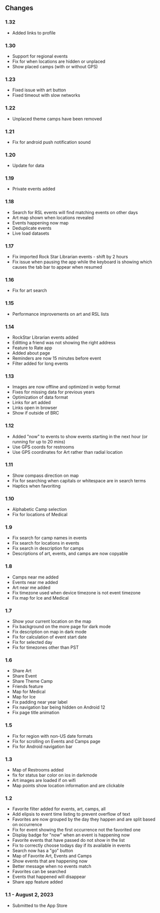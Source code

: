 ## Changes
### 1.32
- Added links to profile

### 1.30
- Support for regional events
- Fix for when locations are hidden or unplaced
- Show placed camps (with or without GPS)

### 1.23
- Fixed issue with art button
- Fixed timeout with slow networks

### 1.22
- Unplaced theme camps have been removed

### 1.21
- Fix for android push notification sound

### 1.20
- Update for data

### 1.19
- Private events added

### 1.18
- Search for RSL events will find matching events on other days
- Art map shown when locations revealed
- Events happening now map
- Deduplicate events
- Live load datasets

### 1.17
- Fix imported Rock Star Librarian events - shift by 2 hours
- Fix issue when pausing the app while the keyboard is showing which causes the tab bar to appear when resumed

### 1.16
- Fix for art search

### 1.15
- Performance improvements on art and RSL lists

### 1.14
- RockStar Librarian events added
- Editting a friend was not showing the right address
- Feature to Rate app
- Added about page
- Reminders are now 15 minutes before event
- Filter added for long events

### 1.13
- Images are now offline and optimized in webp format
- Fixes for missing data for previous years
- Optimization of data format
- Links for art added
- Links open in browser
- Show if outside of BRC

### 1.12
- Added "now" to events to show events starting in the next hour (or running for up to 20 mins)
- Use GPS coords for restrooms
- Use GPS coordinates for Art rather than radial location

### 1.11
- Show compass direction on map
- Fix for searching when capitals or whitespace are in search terms
- Haptics when favoriting

### 1.10
- Alphabetic Camp selection
- Fix for locations of Medical

### 1.9
- Fix search for camp names in events
- Fix search for locations in events
- Fix search in description for camps
- Descriptions of art, events, and camps are now copyable

### 1.8
- Camps near me added
- Events near me added
- Art near me added
- Fix timezone used when device timezone is not event timezone
- Fix map for Ice and Medical

### 1.7
- Show your current location on the map
- Fix background on the more page for dark mode
- Fix description on map in dark mode
- Fix for calculation of event start date
- Fix for selected day
- Fix for timezones other than PST

### 1.6
- Share Art
- Share Event
- Share Theme Camp
- Friends feature
- Map for Medical
- Map for Ice
- Fix padding near year label
- Fix navigation bar being hidden on Android 12
- Fix page title animation

### 1.5
- Fix for region with non-US date formats
- Fix for scrolling on Events and Camps page
- Fix for Android navigation bar

### 1.3
- Map of Restrooms added
- fix for status bar color on ios in darkmode
- Art images are loaded if on wifi
- Map points show location information and are clickable

### 1.2
- Favorite filter added for events, art, camps, all
- Add elipsis to event time listing to prevent overflow of text
- Favorites are now grouped by the day they happen and are split based on occurrence
- Fix for event showing the first occurrence not the favorited one
- Display badge for "now" when an event is happening now
- Favorite events that have passed do not show in the list
- Fix to correctly choose todays day if its available in events
- Search now has a "go" button
- Map of Favorite Art, Events and Camps
- Show events that are happening now
- Better message when no events match
- Favorites can be searched
- Events that happened will disappear
- Share app feature added

### 1.1 - August 2, 2023
- Submitted to the App Store
